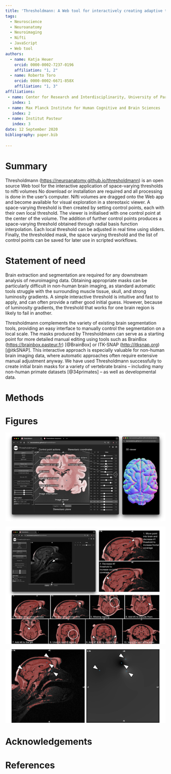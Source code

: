 ```yaml
---
title: 'Thresholdmann: A Web tool for interactively creating adaptive thresholds to segment MRI data.'  
tags:
  - Neuroscience
  - Neuroanatomy
  - Neuroimaging
  - Nifti
  - JavaScript
  - Web tool  
authors:
  - name: Katja Heuer   
    orcid: 0000-0002-7237-0196  
    affiliation: "1, 2"
  - name: Roberto Toro  
    orcid: 0000-0002-6671-858X  
    affiliation: "1, 3"  
affiliations:
 - name: Center for Research and Interdisciplinarity, University of Paris  
   index: 1
 - name: Max Planck Institute for Human Cognitive and Brain Sciences  
   index: 2
 - name: Institut Pasteur  
   index: 3
date: 12 September 2020  
bibliography: paper.bib  

---
```


# Summary
Thresholdmann (https://neuroanatomy.github.io/thresholdmann) is an open source Web tool for the interactive application of space-varying thresholds to nifti volumes No download or installation are required and all processing is done in the user’s computer. Nifti volumes are dragged onto the Web app and become available for visual exploration in a stereotaxic viewer. A space-varying threshold is then created by setting control points, each with their own local threshold. The viewer is initialised with one control point at the center of the volume. The addition of further control points produces a space-varying threshold obtained through radial basis function interpolation. Each local threshold can be adjusted in real time using sliders. Finally, the thresholded mask, the space varying threshold and the list of control points can be saved for later use in scripted workflows.

# Statement of need 
Brain extraction and segmentation are required for any downstream analysis of neuroimaging data. Obtaining appropriate masks can be particularly difficult in non-human brain imaging, as standard automatic tools struggle with the surrounding muscle tissue, skull, and strong luminosity gradients. A simple interactive threshold is intuitive and fast to apply, and can often provide a rather good initial guess. However, because of luminosity gradients, the threshold that works for one brain region is likely to fail in another.  

Thresholdmann complements the variety of existing brain segmentation tools, providing an easy interface to manually control the segmentation on a local scale. The masks produced by Thresholdmann can serve as a starting point for more detailed manual editing using tools such as BrainBox (https://brainbox.pasteur.fr) [@BrainBox] or ITK-SNAP (http://itksnap.org) [@itkSNAP]. This interactive approach is especially valuable for non-human brain imaging data, where automatic approaches often require extensive manual adjustment anyway. We have used Thresholdmann successfully to create initial brain masks for a variety of vertebrate brains – including many non-human primate datasets [@34primates] – as well as developmental data.

# Methods

# Figures
![Figure 1. Thresholdmann interface and workflow. Control points (blue dots) are added by clicking at the desired position in the viewer. This adds a slider to the right, which can be used to locally adapt the threshold. The figure describes the progressive addition of control points to create a mask of the brain for a  macaque from Prime-DE site "amu" [@Brochier_etal2019; @PrimeDE].\label{fig:reorient1}](https://raw.githubusercontent.com/neuroanatomy/thresholdmann/master/img/thresholdmann_fig1.png)

![Figure 2. Thresholdmann viewer. Threshold mask and corresponding threshold value. These volumes are updated in real time and can both be inspected interactively. The set of control points and the mask can be downloaded.\label{fig:reorient2}](https://raw.githubusercontent.com/neuroanatomy/thresholdmann/master/img/thresholdmann_fig2.png)

![Figure 3. Thresholdmann result. We downloaded the mask presented above based on the shown set of eight control points. The brain region was sufficiently disjoint from the rest of the head so that a mathematical morphology closing was enough to completely separate it. The figure shows stereotaxic planes and a surface reconstruction of the mask.\label{fig:reorient3}](https://raw.githubusercontent.com/neuroanatomy/thresholdmann/master/img/thresholdmann_fig3.png)

# Acknowledgements

# References

